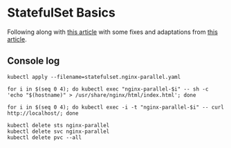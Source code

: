 # StatefulSet Basics

Following along with [this article](https://kubernetes.io/docs/tutorials/stateful-application/basic-stateful-set/) with some fixes and adaptations from [this article](https://medium.com/@raj.ranjan.sinha/understanding-kubernetes-statefulsets-with-a-hands-on-example-51572df8b98f).

## Console log

```shell
kubectl apply --filename=statefulset.nginx-parallel.yaml

for i in $(seq 0 4); do kubectl exec "nginx-parallel-$i" -- sh -c 'echo "$(hostname)" > /usr/share/nginx/html/index.html'; done

for i in $(seq 0 4); do kubectl exec -i -t "nginx-parallel-$i" -- curl http://localhost/; done

kubectl delete sts nginx-parallel
kubectl delete svc nginx-parallel
kubectl delete pvc --all
```
